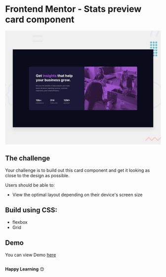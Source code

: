 # Frontend Mentor - Stats preview card component

![Design preview for the Stats preview card component coding challenge](./design/desktop-preview.jpg)

## The challenge

Your challenge is to build out this card component and get it looking as close to the design as possible.

Users should be able to:

- View the optimal layout depending on their device's screen size

## Build using CSS:

- flexbox
- Grid

## Demo
You can view Demo [here](https://nisha-nish.github.io/Result-Summary/)

##

**Happy Learning** 😊
